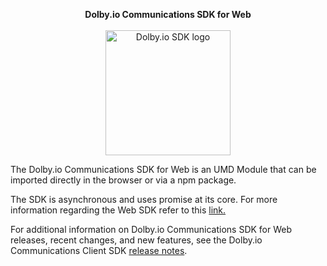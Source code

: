 <p align="center">
  <b>Dolby.io Communications SDK for Web</b><br><br>
  <img src="https://avatars.githubusercontent.com/u/18720732?s=400&u=45d941e2da8503d7e226d1b868accdc132327652&v=4" alt="Dolby.io SDK logo" title="Dolby.io SDK logo" width="200"/>
</p>


The Dolby.io Communications SDK for Web is an UMD Module that can be imported directly in the browser or via a npm package.

The SDK is asynchronous and uses promise at its core. For more information regarding the Web SDK refer to this [link.](https://docs.dolby.io/communications/docs/getting-started-with-the-javascript-sdk)

For additional information on Dolby.io Communications SDK for Web releases, recent changes, and new features, see the Dolby.io Communications Client SDK [release notes](https://docs.dolby.io/communications/changelog).
